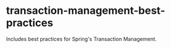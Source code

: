 # transaction-management-best-practices
Includes best practices for Spring's Transaction Management.
